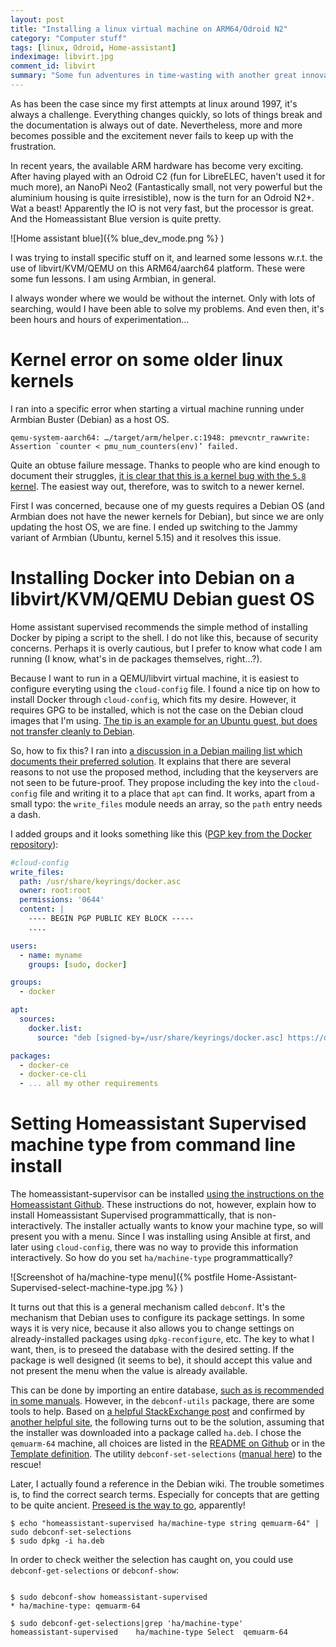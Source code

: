 ```yaml
---
layout: post
title: "Installing a linux virtual machine on ARM64/Odroid N2"
category: "Computer stuff"
tags: [linux, Odroid, Home-assistant]
indeximage: libvirt.jpg
comment_id: libvirt
summary: "Some fun adventures in time-wasting with another great innovation: virtual machines in Linux."
---
```


As has been the case since my first attempts at linux around 1997, it's always a challenge. Everything changes quickly, so lots of things break and the documentation is always out of date. Nevertheless, more and more becomes possible and the excitement never fails to keep up with the frustration.

In recent years, the available ARM hardware has become very exciting. After having played with an Odroid C2 (fun for LibreELEC, haven't used it for much more), an NanoPi Neo2 (Fantastically small, not very powerful but the aluminium housing is quite irresistible), now is the turn for an Odroid N2+. Wat a beast! Apparently the IO is not very fast, but the processor is great. And the Homeassistant Blue version is quite pretty.

![Home assistant blue]({% blue_dev_mode.png %} )

I was trying to install specific stuff on it, and learned some lessons w.r.t. the use of libvirt/KVM/QEMU on this ARM64/aarch64 platform. These were some fun lessons. I am using Armbian, in general.

I always wonder where we would be without the internet. Only with lots of searching, would I have been able to solve my problems. And even then, it's been hours and hours of experimentation...

# Kernel error on some older linux kernels

I ran into a specific error when starting a virtual machine running under Armbian Buster (Debian) as a host OS.

```shell
qemu-system-aarch64: …/target/arm/helper.c:1948: pmevcntr_rawwrite: Assertion `counter < pmu_num_counters(env)’ failed. 
```

Quite an obtuse failure message. Thanks to people who are kind enough to document their struggles, [it is clear that this is a kernel bug with the `5.8` kernel](https://discuss.linuxcontainers.org/t/vms-do-not-start-on-lxd-4-10-4-11-on-aarch64-with-kernel-5-10/10227/5). The easiest way out, therefore, was to switch to a newer kernel.

First I was concerned, because one of my guests requires a Debian OS (and Armbian does not have the newer kernels for Debian), but since we are only updating the host OS, we are fine.
I ended up switching to the Jammy variant of Armbian (Ubuntu, kernel 5.15) and it resolves this issue.

# Installing Docker into Debian on a libvirt/KVM/QEMU Debian guest OS

Home assistant supervised recommends the simple method of installing Docker by piping a script to the shell. I do not like this, because of security concerns. Perhaps it is overly cautious, but I prefer to know what code I am running (I know, what's in de packages themselves, right...?). 

Because I want to run in a QEMU/libvirt virtual machine, it is easiest to configure everyting using the `cloud-config` file.
I found a nice tip on how to install Docker through `cloud-config`, which fits my desire. However, it requires GPG to be installed, which is not the case on the Debian cloud images that I'm using.
[The tip is an example for an Ubuntu guest, but does not transfer cleanly to Debian](https://stackoverflow.com/questions/24418815/how-do-i-install-docker-using-cloud-init).


So, how to fix this?
I ran into [a discussion in a Debian mailing list which documents their preferred solution](https://bugs.debian.org/cgi-bin/bugreport.cgi?bug=970796). It explains that there are several reasons to not use the proposed method, including that the keyservers are not seen to be future-proof. They propose including the key into the `cloud-config` file and writing it to a place that `apt` can find. It works, apart from a small typo: the `write_files` module needs an array, so the `path` entry needs a dash.

I added groups and it looks something like this ([PGP key from the Docker repository](https://download.docker.com/linux/debian/gpg)):



```yaml
#cloud-config
write_files:
  path: /usr/share/keyrings/docker.asc
  owner: root:root
  permissions: '0644'
  content: |
    ---- BEGIN PGP PUBLIC KEY BLOCK -----
    ....

users:
  - name: myname
    groups: [sudo, docker]

groups:
  - docker

apt:
  sources:
    docker.list:
      source: "deb [signed-by=/usr/share/keyrings/docker.asc] https://download.docker.com/linux/debian buster stable"

packages:
  - docker-ce
  - docker-ce-cli
  - ... all my other requirements
```

# Setting Homeassistant Supervised machine type from command line install

The homeassistant-supervisor can be installed [using the instructions on the Homeassistant Github](https://github.com/home-assistant/supervised-installer). These instructions do not, however, explain how to install Homeassistant Supervised programmattically, that is non-interactively. The installer actually wants to know your machine type, so will present you with a menu. Since I was installing using Ansible at first, and later using `cloud-config`, there was no way to provide this information interactively. So how do you set `ha/machine-type` programmattically?

![Screenshot of ha/machine-type menu]({% postfile Home-Assistant-Supervised-select-machine-type.jpg %} )

It turns out that this is a general mechanism called `debconf`. It's the mechanism that Debian uses to configure its package settings. In some ways it is very nice, because it also allows you to change settings on already-installed packages using `dpkg-reconfigure`, etc.
The key to what I want, then, is to preseed the database with the desired setting. If the package is well designed (it seems to be), it should accept this value and not present the menu when the value is already available.

This can be done by importing an entire database, [such as is recommended in some manuals](http://manpages.ubuntu.com/manpages/impish/man7/debconf.7.html). However, in the `debconf-utils` package, there are some tools to help. Based on [a helpful StackExchange post](https://unix.stackexchange.com/questions/106552/apt-get-install-without-debconf-prompt) and confirmed by [another helpful site](http://www.microhowto.info/howto/perform_an_unattended_installation_of_a_debian_package.html), the following turns out to be the solution, assuming that the installer was downloaded into a package called `ha.deb`. I chose the `qemuarm-64` machine, all choices are listed in the [README on Github](https://github.com/home-assistant/supervised-installer/blob/main/README.md) or in the [Template definition](https://github.com/home-assistant/supervised-installer/blob/main/homeassistant-supervised/DEBIAN/templates). 
The utility `debconf-set-selections` ([manual here](http://manpages.ubuntu.com/manpages/bionic/man1/debconf-set-selections.1.html)) to the rescue!

Later, I actually found a reference in the Debian wiki. The trouble sometimes is, to find the correct search terms. Especially for concepts that are getting to be quite ancient. [Preseed is the way to go](https://wiki.debian.org/PackageManagement/Preseed), apparently!


``` shell
$ echo "homeassistant-supervised ha/machine-type string qemuarm-64" | sudo debconf-set-selections
$ sudo dpkg -i ha.deb
```

In order to check weither the selection has caught on, you could use `debconf-get-selections` or `debconf-show`:

```shell

$ sudo debconf-show homeassistant-supervised
* ha/machine-type: qemuarm-64

$ sudo debconf-get-selections|grep 'ha/machine-type'
homeassistant-supervised	ha/machine-type	Select	qemuarm-64
```

